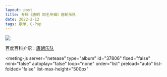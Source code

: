 ```yaml
---
layout: post
title: 专辑《唐朝 同名专辑》唐朝乐队
date: 2022-2-12
tags: 歌单、C-Pop
---
```


![](https://cdn.jsdelivr.net/gh/Robert1037/rsc/img/tang.webp)

百度百科介绍：<a href="https://baike.baidu.com/item/%E5%94%90%E6%9C%9D%E4%B9%90%E9%98%9F/524097" target="_blank">唐朝乐队</a>


<style>
    @import url(https://cdn.jsdelivr.net/npm/aplayer/dist/APlayer.min.css);
</style>
<script src="https://cdn.jsdelivr.net/npm/aplayer/dist/APlayer.min.js"></script>
<script src="https://cdn.jsdelivr.net/npm/meting@2.0.1/dist/Meting.min.js"></script>
<meting-js 
	server="netease" 
	type="album" 
	id="37806"
	fixed="false"
	mini="false"
	autoplay="false"
	loop="none"
	order="list"
	preload="auto"
	list-folded="false"
	list-max-height="500px" 

></meting-js>